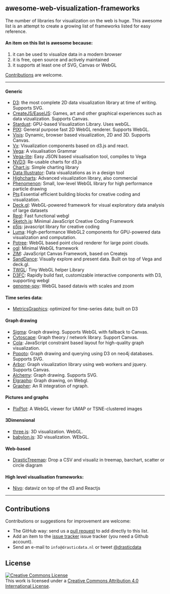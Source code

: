 ## awesome-web-visualization-frameworks
The number of libraries for visualization on the web is huge.
This awesome list is an attempt to create a growing list of frameworks listed for easy reference.

#### An item on this list is awesome because:
1. it can be used to visualize data in a modern browser
2. it is free, open source and actively maintained
3. it supports at least one of SVG, Canvas or WebGL

[Contributions](#contributions) are welcome.

*****

#### Generic
- [D3](https://d3js.org/): the most complete 2D data visualization library at time of writing. Supports SVG.
- [CreateJS/EaselJS](https://createjs.com/easeljs): Games, art and other graphical experiences such as data vizualization. Supports Canvas.
- [Stardust](https://stardustjs.github.io/): GPU-based Visualization Library. Uses webGL.
- [PIXI](http://www.pixijs.com/): General purpose fast 2D WebGL renderer. Supports WebGL.
- [Visjs](http://visjs.org/): Dynamic, browser based visualization, 2D and 3D. Supports Canvas.
- [Vx](https://vx-demo.now.sh/): Visualization components based on d3.js and react.
- [Vega](https://vega.github.io/vega/): A visualisation Grammar
- [Vega-lite](https://vega.github.io/vega-lite/): Easy JSON based visualisation tool, compiles to Vega
- [NVD3](http://nvd3.org/): Re-usable charts for d3.js
- [Chart.js](http://www.chartjs.org/): Simple charting library
- [Data Illustrator](http://www.data-illustrator.com/): Data visualizations as in a design tool
- [Highcharts](https://www.highcharts.com/): Advanced visualization library, also commercial
- [Phenomenon](https://github.com/vaneenige/phenomenon): Small, low-level WebGL library for high performance particle drawing
- [Pts](https://ptsjs.org/):Essential efficient building blocks for creative coding and visualization.
- [Deck.gl](http://deck.gl): WebGL-powered framework for visual exploratory data analysis of large datasets
- [Regl](https://github.com/regl-project/regl): Fast functional webgl
- [Sketch.js](http://soulwire.github.io/sketch.js/): Minimal JavaScript Creative Coding Framework
- [p5js](https://p5js.org/): javascript library for creative coding 
- [Luma](https://luma.gl): High-performance WebGL2 components for GPU-powered data visualization and computation.
- [Potree](http://www.potree.org/): WebGL based point cloud renderer for large point clouds.
- [ogl](https://github.com/oframe/ogl): Minimal WebGL framework
- [ZIM](https://zimjs.com): JavaScript Canvas Framework, based on Createjs
- [SandDance](https://sanddance.js.org/): Visually explore and present data. Built on top of Vega and deck.gl.
- [TWGL](https://github.com/greggman/twgl.js): Tiny WebGL helper Library
- [D3FC](https://d3fc.io/): Rapidly build fast, customizable interactive components with D3, supporting webgl
- [genome-spy](https://github.com/tuner/genome-spy): WebGL based datavis with scales and zoom

#### Time series data:
- [MetricsGraphics](https://metricsgraphicsjs.org/): optimized for time-series data; built on D3



#### Graph drawing
- [Sigma](http://sigmajs.org/): Graph drawing. Supports WebGL with fallback to Canvas.
- [Cytoscape](http://js.cytoscape.org/): Graph theory / network library. Support Canvas.
- [Cola](http://ialab.it.monash.edu/webcola/): JavaScript constraint based layout for high-quality graph visualization.
- [Popoto](http://www.popotojs.com/): Graph drawing and querying using D3 on neo4j databases. Supports SVG.
- [Arbor](http://arborjs.org/): Graph visualization library using web workers and jquery. Supports Canvas.
- [Alchemy](http://graphalchemist.github.io/Alchemy/#/): Graph drawing. Supports SVG.
- [Elgrapho](https://www.elgrapho.com/): Graph drawing, on Webgl.
- [Grapher](https://grapher.network/): An R integration of ngraph.

#### Pictures and graphs
 - [PixPlot](https://github.com/YaleDHLab/pix-plot): A WebGL viewer for UMAP or TSNE-clustered images

#### 3Dimensional
- [three.js](https://threejs.org/): 3D visualization. WebGL.
- [babylon.js](https://www.babylonjs.com/): 3D visualization. WEbGL.

#### Web-based
- [DrasticTreemap](https://www.drasticdata.nl/treemapping.htm): Drop a CSV and visualiz in treemap, barchart, scatter or circle diagram

#### High level visualisation frameworks:
- [Nivo](https://nivo.rocks): dataviz on top of the d3 and Reactjs

*****

## Contributions

Contributions or suggestions for improvement are welcome:

- The GitHub way: send us a [pull request](https://help.github.com/articles/creating-a-pull-request/) to add directly to this list.
- Add an item to the
  [issue tracker](https://github.com/SNStatComp/awesome-web-visualization-libraries/issues)
issue tracker (you need a Github account).
- Send an e-mail to `info@drasticdata.nl` or tweet [\@drasticdata](https://twitter.com/drasticdata)


## License

[![Creative Commons License](https://i.creativecommons.org/l/by/4.0/88x31.png)](http://creativecommons.org/licenses/by/4.0/)  
This work is licensed under a [Creative Commons Attribution 4.0 International License](http://creativecommons.org/licenses/by/4.0/).
